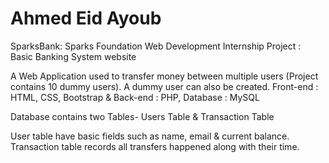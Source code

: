 # Ahmed Eid Ayoub
SparksBank:
Sparks Foundation Web Development Internship Project : Basic Banking System website

A Web Application used to transfer money between multiple users (Project contains 10 dummy users). A dummy user can also be created.
Front-end : HTML, CSS, Bootstrap & Back-end : PHP, Database : MySQL

Database contains two Tables- Users Table & Transaction Table

User table have basic fields such as name, email & current balance.
Transaction table records all transfers happened along with their time.

